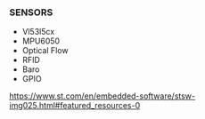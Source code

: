 ### SENSORS

- Vl53l5cx
- MPU6050
- Optical Flow
- RFID
- Baro
- GPIO


https://www.st.com/en/embedded-software/stsw-img025.html#featured_resources-0
